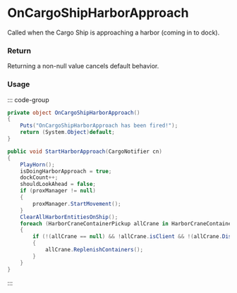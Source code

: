 <Badge type="danger" text="Carbon Compatible"/><Badge type="warning" text="Oxide Compatible"/>
# OnCargoShipHarborApproach
Called when the Cargo Ship is approaching a harbor (coming in to dock).
### Return
Returning a non-null value cancels default behavior.

### Usage
::: code-group
```csharp [Example]
private object OnCargoShipHarborApproach()
{
	Puts("OnCargoShipHarborApproach has been fired!");
	return (System.Object)default;
}
```
```csharp [Source — Assembly-CSharp @ CargoShip]
public void StartHarborApproach(CargoNotifier cn)
{
	PlayHorn();
	isDoingHarborApproach = true;
	dockCount++;
	shouldLookAhead = false;
	if (proxManager != null)
	{
		proxManager.StartMovement();
	}
	ClearAllHarborEntitiesOnShip();
	foreach (HarborCraneContainerPickup allCrane in HarborCraneContainerPickup.AllCranes)
	{
		if (!(allCrane == null) && !allCrane.isClient && !(allCrane.Distance2D(harborApproachPath.nodes[harborApproachPath.nodes.Count / 2].Position) > 150f))
		{
			allCrane.ReplenishContainers();
		}
	}
}

```
:::
